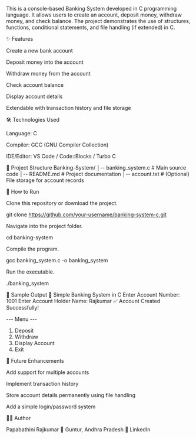 This is a console-based Banking System developed in C programming language.
It allows users to create an account, deposit money, withdraw money, and check balance.
The project demonstrates the use of structures, functions, conditional statements, and file handling (if extended) in C.

✨ Features

Create a new bank account

Deposit money into the account

Withdraw money from the account

Check account balance

Display account details

Extendable with transaction history and file storage

🛠️ Technologies Used

Language: C

Compiler: GCC (GNU Compiler Collection)

IDE/Editor: VS Code / Code::Blocks / Turbo C

📂 Project Structure
Banking-System/
│-- banking_system.c   # Main source code
│-- README.md          # Project documentation
│-- account.txt        # (Optional) File storage for account records

🚀 How to Run

Clone this repository or download the project.

git clone https://github.com/your-username/banking-system-c.git


Navigate into the project folder.

cd banking-system


Compile the program.

gcc banking_system.c -o banking_system


Run the executable.

./banking_system

📖 Sample Output
🏦 Simple Banking System in C
Enter Account Number: 1001
Enter Account Holder Name: Rajkumar
✅ Account Created Successfully!

--- Menu ---
1. Deposit
2. Withdraw
3. Display Account
4. Exit

🔮 Future Enhancements

Add support for multiple accounts

Implement transaction history

Store account details permanently using file handling

Add a simple login/password system

👨‍💻 Author

Papabathini Rajkumar
📍 Guntur, Andhra Pradesh
🔗 LinkedIn

